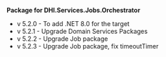 **Package for DHI.Services.Jobs.Orchestrator**

- v 5.2.0 - To add .NET 8.0 for the target
- v 5.2.1 - Upgrade Domain Services Packages
- v 5.2.2 - Upgrade Job package
- v 5.2.3 - Upgrade Job package, fix timeoutTimer